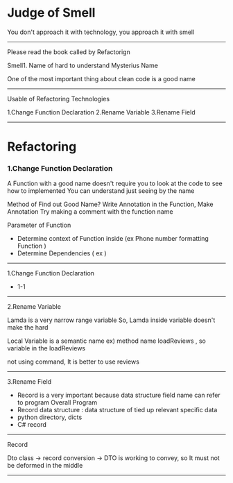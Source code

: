 
# Judge of Smell

You don't approach it with technology, you approach it with smell

---

Please read the book called by Refactorign

Smell1. Name of hard to understand
Mysterius Name

One of the most important thing about clean code is a good name

---

Usable of Refactoring Technologies

1.Change Function Declaration
2.Rename Variable
3.Rename Field

  
---------

# Refactoring 

### 1.Change Function Declaration 

A Function with a good name doesn't require you
to look at the code to see how to implemented You can understand just seeing by the name 

Method of Find out Good Name? 
Write Annotation in the Function, Make Annotation 
Try making a comment with the function name 

Parameter of Function 
- Determine context of Function inside  (ex Phone number formatting Function )
- Determine Dependencies ( ex )

---

1.Change Function Declaration 

- 1-1 

---

2.Rename Variable 

Lamda is a very narrow range variable
So, Lamda inside variable doesn't make the hard 

Local Variable is a semantic name 
ex) method name loadReviews , so variable in the loadReviews

not using command, It is better to use reviews 

---

3.Rename Field

- Record is a very important because data structure field name can refer to program Overall Program 
- Record data structure : data structure of tied up relevant specific data
- python directory, dicts
- C# record

--------

Record

Dto class -> record conversion
-> DTO is working to convey, so It must not be deformed in the middle

---
